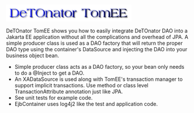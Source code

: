 ![Title](images/title.png)

DeTOnator TomEE shows you how to easily integrate DeTOnator DAO into a Jakarta EE application without all the complications and
overhead of JPA. A simple producer class is used as a DAO factory that will return the proper DAO type using the container's
DataSource and injecting the DAO into your business object bean.
* Simple producer class acts as a DAO factory, so your bean only needs to do a @Inject to get a DAO.
* An XADataSource is used along with TomEE's transaction manager to support implicit transactions. Use method or class level TransactionAttribute annotation just
like JPA.
* See unit tests for example code.
* EjbContainer uses log4j2 like the test and application code.
